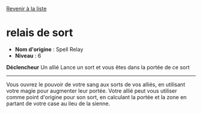 [Revenir à la liste](list.md)

# relais de sort

 * **Nom d'origine** : Spell Relay
 * **Niveau** : 6


<p><strong>Déclencheur</strong> Un allié <a class="entity-link" data-pack="pf2e.actionspf2e" data-id="aBQ8ajvEBByv45yz" draggable="true"><i class="fas fa-suitcase"></i>Lance un sort</a> et vous êtes dans la portée de ce sort</p>
<hr>
<p>Vous ouvrez le pouvoir de votre sang aux sorts de vos alliés, en utilisant votre magie pour augmenter leur portée. Votre allié peut vous utiliser comme point d'origine pour son sort, en calculant la portée et la zone en partant de votre case au lieu de la sienne.</p>